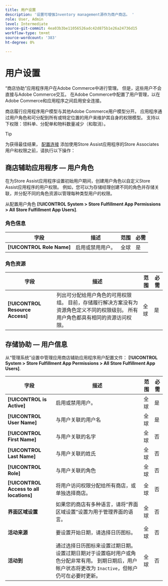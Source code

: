 ```yaml
---
title: 用户设置
description: '设置可增强Inventory management源作为商户商店。 '
role: User, Admin
level: Intermediate
source-git-commit: 4ea03b3be11056526adc42d875b1e26a24736d15
workflow-type: tm+mt
source-wordcount: '383'
ht-degree: 0%

---
```


# 用户设置

“商店协助”应用程序用户在Adobe Commerce中进行管理。 但是，这些用户不会直接与Adobe Commerce交互。 在Adobe Commerce中配置了用户管理，以在Adobe Commerce和应用程序之间启用安全连接。

商店履行应用程序用户模型与其他Adobe Commerce用户模型分开。 应用程序通过用户角色和可分配到所有或特定位置的用户来维护其自身的权限模型。 支持以下权限：领料单、分配单和物料数量减少（和取消）。

>[!TIP]
>
>为获得最佳结果， [配置连接](connect-set-up-service.md) 添加使用Store Assist应用程序的Store Associates用户和权限之前，请执行以下操作：

## 商店辅助应用程序 — 用户角色

在为Store Assist应用程序设置初始用户期间，创建用户角色以自定义Store Assist应用程序的用户权限。 例如，您可以为存储经理创建不同的角色并存储关联，并分配不同的角色资源以管理每种类型用户的权限。

从配置用户角色 **[!UICONTROL System > Store Fulfillment App Permissions > All Store Fulfillment App Users]**.

### 角色信息

| **字段** | **描述** | **范围** | **必需** |
|----------------------------|-------------------------|-----------|--------------|
| **[!UICONTROL Role Name]** | 启用或禁用用户。 | 全球 | 是 |

### 角色资源

| **字段** | **描述** | **范围** | **必需** |
|----------------------------------|--------------------------------------------------------------------------------------------------------------------------------------------------------------------------------------------------------------------------------------------|-----------|--------------|
| **[!UICONTROL Resource Access]** | 列出可分配给用户角色的可用权限组。 目前，存储履行解决方案没有为资源角色定义不同的权限级别。 所有用户角色都具有相同的资源访问权限。 | 全球 | 是 |

## 存储协助 — 用户信息

从“管理系统”设置中管理应用商店辅助应用程序用户配置文件：  **[!UICONTROL System > Store Fulfillment App Permissions > All Store Fulfillment App Users]**.


| **字段** | **描述** | **范围** | **必需** |
|------------------------------------------|-------------------------------------------------------------------------------------------------------------------------------------------------------------------------------------------------------------------------------------------------------------------------|-----------|--------------|
| **[!UICONTROL is Active]** | 启用或禁用用户。 | 全球 | 是 |
| **[!UICONTROL User Name]** | 与用户关联的用户名 | 全球 | 是 |
| **[!UICONTROL First Name]** | 与用户关联的名字 | 全球 | 否 |
| **[!UICONTROL Last Name]** | 与用户关联的姓氏 | 全球 | 否 |
| **[!UICONTROL Role]** | 与用户关联的角色 | 全球 | 否 |
| **[!UICONTROL Access to all locations]** | 将用户访问权限分配给所有商店，或单独选择商店。 | 全球 | 否 |
| **界面区域设置** | 如果您的商店有多种语言，请将“界面区域设置”设置为用于管理界面的语言。 | 全球 | 否 |
| **活动来源** | 要设置开始日期，请选择日历图标。 | 全球 | 否 |
| **活动到** | 通过选择日历图标来设置过期日期。 设置过期日期对于设置临时用户或角色分配非常有用。 到期日期后，用户帐户状态将更改为 `Inactive`，但帐户仍可在必要时更新。 | 全球 | 否 |





